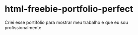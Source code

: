 # html-freebie-portfolio-perfect
Criei esse portifólio para mostrar meu trabalho e que eu sou profissionalmente
